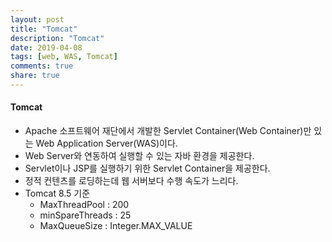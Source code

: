 ```yaml
---
layout: post
title: "Tomcat"
description: "Tomcat"
date: 2019-04-08
tags: [web, WAS, Tomcat]
comments: true
share: true
---
```


#### Tomcat
* Apache 소프트웨어 재단에서 개발한 Servlet Container(Web Container)만 있는 Web Application Server(WAS)이다.
* Web Server와 연동하여 실행할 수 있는 자바 환경을 제공한다.
* Servlet이나 JSP를 실행하기 위한 Servlet Container을 제공한다.
* 정적 컨텐츠를 로딩하는데 웹 서버보다 수행 속도가 느리다.
* Tomcat 8.5 기준
    * MaxThreadPool : 200
    * minSpareThreads : 25
    * MaxQueueSize : Integer.MAX_VALUE